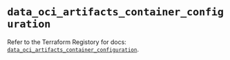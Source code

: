 # `data_oci_artifacts_container_configuration`

Refer to the Terraform Registory for docs: [`data_oci_artifacts_container_configuration`](https://registry.terraform.io/providers/oracle/oci/6.18.0/docs/data-sources/artifacts_container_configuration).
